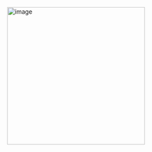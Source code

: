 <img width="320" alt="image" src="https://github.com/OnkarJagatp2001/Java-Employee-Payroll-System-Project/assets/108141725/3854b710-913b-4da8-9926-e05b0f2c75d8">
